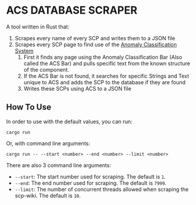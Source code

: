 # ACS DATABASE SCRAPER

A tool written in Rust that:

1. Scrapes every name of every SCP and writes them to a JSON file
2. Scrapes every SCP page to find use of the [Anomaly Classification System](https://scp-wiki.wikidot.com/anomaly-classification-system-guide)
   1. First it finds any page using the Anomaly Classification Bar (Also called the ACS Bar) and pulls specific text from the known structure of the component.
   2. If the ACS Bar is not found, it searches for specific Strings and Text unique to ACS and adds the SCP to the database if they are found
   3. Writes these SCPs using ACS to a JSON file

## How To Use

In order to use with the default values, you can run:

```
cargo run
```

Or, with command line arguments:

```
cargo run -- --start <number> --end <number> --limit <number>
```

There are also 3 command line arguments:

- `--start`: The start number used for scraping. The default is `1`.
- `--end`: The end number used for scraping. The default is `7999`.
- `--limit`: The number of concurrent threads allowed when scraping the scp-wiki. The default is `10`.
